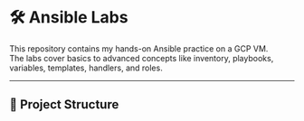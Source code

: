 # 🛠️ Ansible Labs

This repository contains my hands-on Ansible practice on a GCP VM.  
The labs cover basics to advanced concepts like inventory, playbooks, variables, templates, handlers, and roles.

---

## 📂 Project Structure
